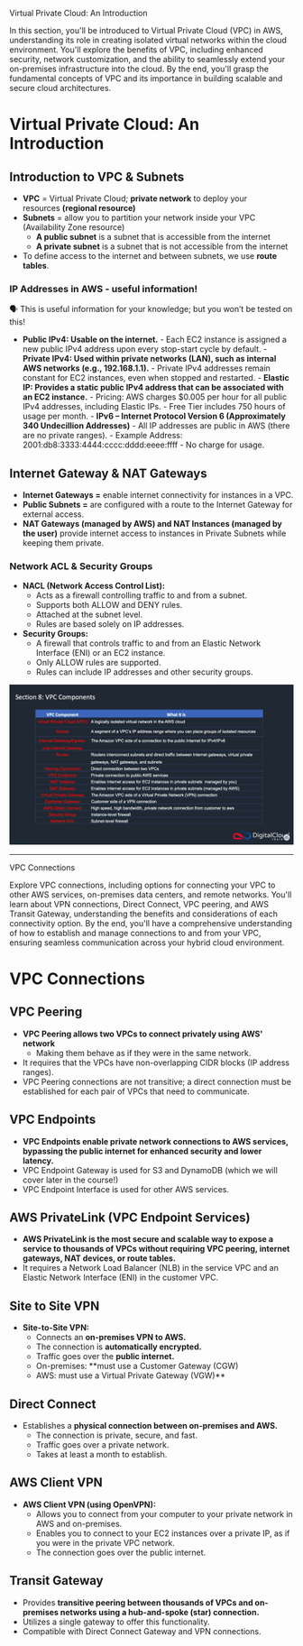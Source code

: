 Virtual Private Cloud: An Introduction

In this section, you'll be introduced to Virtual Private Cloud (VPC) in AWS, understanding its role in creating isolated virtual networks within the cloud environment. You'll explore the benefits of VPC, including enhanced security, network customization, and the ability to seamlessly extend your on-premises infrastructure into the cloud. By the end, you'll grasp the fundamental concepts of VPC and its importance in building scalable and secure cloud architectures.

# **Virtual Private Cloud: An Introduction**

## **Introduction to VPC & Subnets**

- **VPC** = Virtual Private Cloud; **private network** to deploy your resources **(regional resource)**
- **Subnets** = allow you to partition your network inside your VPC (Availability Zone resource)
    - **A public subnet** is a subnet that is accessible from the internet
    - **A private subnet** is a subnet that is not accessible from the internet
- To define access to the internet and between subnets, we use **route tables**.

### **IP Addresses in AWS - useful information!**

🗣️ This is useful information for your knowledge; but you won’t be tested on this!

- **Public IPv4: Usable on the internet.** - Each EC2 instance is assigned a new public IPv4 address upon every stop-start cycle by default. - **Private IPv4: Used within private networks (LAN), such as internal AWS networks (e.g., 192.168.1.1).** - Private IPv4 addresses remain constant for EC2 instances, even when stopped and restarted. - **Elastic IP: Provides a static public IPv4 address that can be associated with an EC2 instance.** - Pricing: AWS charges $0.005 per hour for all public IPv4 addresses, including Elastic IPs. - Free Tier includes 750 hours of usage per month. - **IPv6 – Internet Protocol Version 6 (Approximately 340 Undecillion Addresses)** - All IP addresses are public in AWS (there are no private ranges). - Example Address: 2001:db8:3333:4444:cccc:dddd:eeee:ffff - No charge for usage.

## **Internet Gateway & NAT Gateways**

- **Internet Gateways =** enable internet connectivity for instances in a VPC.
- **Public Subnets =** are configured with a route to the Internet Gateway for external access.
- **NAT Gateways (managed by AWS) and NAT Instances (managed by the user)** provide internet access to instances in Private Subnets while keeping them private.

### **Network ACL & Security Groups**

- **NACL (Network Access Control List):**
    - Acts as a firewall controlling traffic to and from a subnet.
    - Supports both ALLOW and DENY rules.
    - Attached at the subnet level.
    - Rules are based solely on IP addresses.
- **Security Groups:**
    - A firewall that controls traffic to and from an Elastic Network Interface (ENI) or an EC2 instance.
    - Only ALLOW rules are supported.
    - Rules can include IP addresses and other security groups.

![Alt text](./vpc_component.png)

---

VPC Connections

Explore VPC connections, including options for connecting your VPC to other AWS services, on-premises data centers, and remote networks. You'll learn about VPN connections, Direct Connect, VPC peering, and AWS Transit Gateway, understanding the benefits and considerations of each connectivity option. By the end, you'll have a comprehensive understanding of how to establish and manage connections to and from your VPC, ensuring seamless communication across your hybrid cloud environment.

# **VPC Connections**

## **VPC Peering**

- **VPC Peering allows two VPCs to connect privately using AWS' network**
    - Making them behave as if they were in the same network.
- It requires that the VPCs have non-overlapping CIDR blocks (IP address ranges).
- VPC Peering connections are not transitive; a direct connection must be established for each pair of VPCs that need to communicate.

## **VPC Endpoints**

- **VPC Endpoints enable private network connections to AWS services, bypassing the public internet for enhanced security and lower latency.**
- VPC Endpoint Gateway is used for S3 and DynamoDB (which we will cover later in the course!)
- VPC Endpoint Interface is used for other AWS services.

## **AWS PrivateLink (VPC Endpoint Services)**

- **AWS PrivateLink is the most secure and scalable way to expose a service to thousands of VPCs without requiring VPC peering, internet gateways, NAT devices, or route tables.**
- It requires a Network Load Balancer (NLB) in the service VPC and an Elastic Network Interface (ENI) in the customer VPC.

## **Site to Site VPN**

- **Site-to-Site VPN:**
    - Connects an **on-premises VPN to AWS.**
    - The connection is **automatically encrypted.**
    - Traffic goes over the **public internet.**
    - On-premises: **must use a Customer Gateway (CGW)
    - AWS: must use a Virtual Private Gateway (VGW)**

## **Direct Connect**

- Establishes a **physical connection between on-premises and AWS.**
    - The connection is private, secure, and fast.
    - Traffic goes over a private network.
    - Takes at least a month to establish.

## **AWS Client VPN**

- **AWS Client VPN (using OpenVPN):**
    - Allows you to connect from your computer to your private network in AWS and on-premises.
    - Enables you to connect to your EC2 instances over a private IP, as if you were in the private VPC network.
    - The connection goes over the public internet.

## **Transit Gateway**

- Provides **transitive peering between thousands of VPCs and on-premises networks using a hub-and-spoke (star) connection.**
- Utilizes a single gateway to offer this functionality.
- Compatible with Direct Connect Gateway and VPN connections.